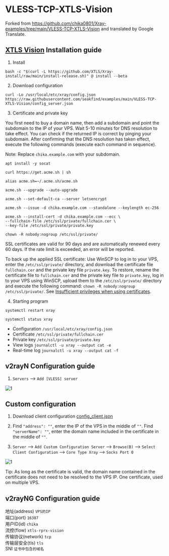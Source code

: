 # VLESS-TCP-XTLS-Vision

Forked from https://github.com/chika0801/Xray-examples/tree/main/VLESS-TCP-XTLS-Vision and translated by Google Translate.

## [XTLS Vision](https://github.com/XTLS/Xray-core/discussions/1295) Installation guide

1. Install

```
bash -c "$(curl -L https://github.com/XTLS/Xray-install/raw/main/install-release.sh)" @ install --beta
```

2. Download configuration

```
curl -Lo /usr/local/etc/xray/config.json https://raw.githubusercontent.com/seakfind/examples/main/VLESS-TCP-XTLS-Vision/config_server.json
```

3. Certificate and private key

You first need to buy a domain name, then add a subdomain and point the subdomain to the IP of your VPS. Wait 5-10 minutes for DNS resolution to take effect. You can check if the returned IP is correct by pinging your subdomain. After confirming that the DNS resolution has taken effect, execute the following commands (execute each command in sequence).

Note: Replace `chika.example.com` with your subdomain.

```
apt install -y socat
```

```
curl https://get.acme.sh | sh
```

```
alias acme.sh=~/.acme.sh/acme.sh
```

```
acme.sh --upgrade --auto-upgrade
```

```
acme.sh --set-default-ca --server letsencrypt
```

```
acme.sh --issue -d chika.example.com --standalone --keylength ec-256
```

```
acme.sh --install-cert -d chika.example.com --ecc \
--fullchain-file /etc/ssl/private/fullchain.cer \
--key-file /etc/ssl/private/private.key
```

```
chown -R nobody:nogroup /etc/ssl/private/
```

SSL certificates are valid for 90 days and are automatically renewed every 60 days. If the rate limit is exceeded, an error will be reported.

To back up the applied SSL certificate: Use WinSCP to log in to your VPS, enter the `/etc/ssl/private/` directory, and download the certificate file `fullchain.cer` and the private key file `private.key`. To restore, rename the certificate file to `fullchain.cer` and the private key file to `private.key`, log in to your VPS using WinSCP, upload them to the `/etc/ssl/private/` directory and execute the following command: `chown -R nobody:nogroup /etc/ssl/private/`. See [Insufficient privileges when using certificates](https://github.com/v2fly/fhs-install-v2ray/wiki/Insufficient-permissions-when-using-certificates-zh-Hans-CN).

4. Starting program

```
systemctl restart xray
```

```
systemctl status xray
```

- Configuration `/usr/local/etc/xray/config.json`
- Certificate `/etc/ssl/private/fullchain.cer`
- Private key `/etc/ssl/private/private.key`
- View logs `journalctl -u xray --output cat -e`
- Real-time log `journalctl -u xray --output cat -f`

## v2rayN Configuration guide

1. `Servers` ——> `Add [VLESS] server`

![1](https://user-images.githubusercontent.com/88967758/199511522-f3d26687-34df-48c7-bff4-b5d1784ecca5.jpg)

## Custom configuration

1. Download client configuration [config_client.json](https://raw.githubusercontent.com/chika0801/Xray-examples/main/VLESS-TCP-XTLS-Vision/config_client.json)

2. Find `"address": ""`, enter the IP of the VPS in the middle of `""`. Find `"serverName": ""`, enter the domain name included in the certificate in the middle of `""`.

3. `Server` ——> `Add Custom Configuration Server` ——> `Browse(B)` ——> `Select Client Configuration` ——> `Core Type Xray` ——> `Socks Port 0`

![1](https://user-images.githubusercontent.com/88967758/199512235-7f7d78a6-e27d-4db8-b6f5-7ef4212f1af9.jpg)

Tip: As long as the certificate is valid, the domain name contained in the certificate does not need to be resolved to the VPS IP. One certificate, used on multiple VPS.

## v2rayNG Configuration guide

地址(address) `VPS的IP`
<br/>
端口(port) `16387`
<br/>
用户ID(id) `chika`
<br/>
流控(flow) `xtls-rprx-vision`
<br/>
传输协议(network) `tcp`
<br/>
传输层安全(tls) `tls`
<br/>
SNI `证书中包含的域名`
